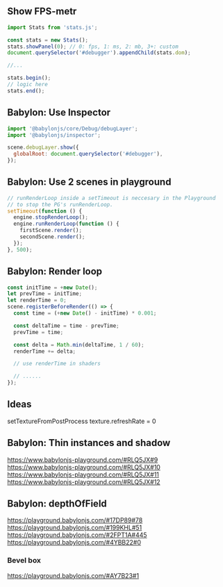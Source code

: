## Show FPS-metr

```js
import Stats from 'stats.js';

const stats = new Stats();
stats.showPanel(0); // 0: fps, 1: ms, 2: mb, 3+: custom
document.querySelector('#debugger').appendChild(stats.dom);

//...

stats.begin();
// logic here
stats.end();
```

## Babylon: Use Inspector

```js
import '@babylonjs/core/Debug/debugLayer';
import '@babylonjs/inspector';

scene.debugLayer.show({
  globalRoot: document.querySelector('#debugger'),
});
```

## Babylon: Use 2 scenes in playground

```js
// runRenderLoop inside a setTimeout is neccesary in the Playground
// to stop the PG's runRenderLoop.
setTimeout(function () {
  engine.stopRenderLoop();
  engine.runRenderLoop(function () {
    firstScene.render();
    secondScene.render();
  });
}, 500);
```

## Babylon: Render loop

```js
const initTime = +new Date();
let prevTime = initTime;
let renderTime = 0;
scene.registerBeforeRender(() => {
  const time = (+new Date() - initTime) * 0.001;

  const deltaTime = time - prevTime;
  prevTime = time;

  const delta = Math.min(deltaTime, 1 / 60);
  renderTime += delta;

  // use renderTime in shaders

  // ......
});
```

## Ideas

setTextureFromPostProcess
texture.refreshRate = 0

## Babylon: Thin instances and shadow

https://www.babylonjs-playground.com/#RLQ5JX#9
https://www.babylonjs-playground.com/#RLQ5JX#10
https://www.babylonjs-playground.com/#RLQ5JX#11
https://www.babylonjs-playground.com/#RLQ5JX#12

## Babylon: depthOfField

https://playground.babylonjs.com/#17DP89#78
https://playground.babylonjs.com/#199KHL#51
https://playground.babylonjs.com/#2FPT1A#445
https://playground.babylonjs.com/#4YBB22#0

### Bevel box

https://playground.babylonjs.com/#AY7B23#1
